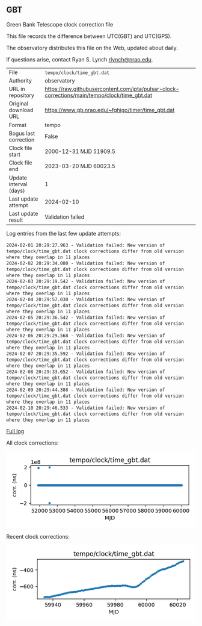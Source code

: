 
## GBT

Green Bank Telescope clock correction file

This file records the difference between UTC(GBT) and UTC(GPS).

The observatory distributes this file on the Web, updated about daily.

If questions arise, contact Ryan S. Lynch <rlynch@nrao.edu>.

|     |     |
|:--- |:--- |
| File | `tempo/clock/time_gbt.dat` |
| Authority | observatory |
| URL in repository | <https://raw.githubusercontent.com/ipta/pulsar-clock-corrections/main/tempo/clock/time_gbt.dat> |
| Original download URL | <https://www.gb.nrao.edu/~fghigo/timer/time_gbt.dat> |
| Format | tempo |
| Bogus last correction | False |
| Clock file start | 2000-12-31 MJD 51909.5 |
| Clock file end | 2023-03-20 MJD 60023.5 |
| Update interval (days) | 1 |
| Last update attempt | 2024-02-10 |
| Last update result | Validation failed |

Log entries from the last few update attempts:
```
2024-02-01 20:29:27.963 - Validation failed: New version of tempo/clock/time_gbt.dat clock corrections differ from old version where they overlap in 11 places
2024-02-02 20:29:34.080 - Validation failed: New version of tempo/clock/time_gbt.dat clock corrections differ from old version where they overlap in 11 places
2024-02-03 20:29:19.542 - Validation failed: New version of tempo/clock/time_gbt.dat clock corrections differ from old version where they overlap in 11 places
2024-02-04 20:29:57.030 - Validation failed: New version of tempo/clock/time_gbt.dat clock corrections differ from old version where they overlap in 11 places
2024-02-05 20:29:36.542 - Validation failed: New version of tempo/clock/time_gbt.dat clock corrections differ from old version where they overlap in 11 places
2024-02-06 20:29:29.568 - Validation failed: New version of tempo/clock/time_gbt.dat clock corrections differ from old version where they overlap in 11 places
2024-02-07 20:29:35.592 - Validation failed: New version of tempo/clock/time_gbt.dat clock corrections differ from old version where they overlap in 11 places
2024-02-08 20:29:33.652 - Validation failed: New version of tempo/clock/time_gbt.dat clock corrections differ from old version where they overlap in 11 places
2024-02-09 20:29:44.388 - Validation failed: New version of tempo/clock/time_gbt.dat clock corrections differ from old version where they overlap in 11 places
2024-02-10 20:29:46.533 - Validation failed: New version of tempo/clock/time_gbt.dat clock corrections differ from old version where they overlap in 11 places
```
[Full log](https://raw.githubusercontent.com/ipta/pulsar-clock-corrections/main/log/tempo/clock/time_gbt.dat.log)


All clock corrections:

![plot of all clock corrections](time_gbt.dat.png "All corrections")

Recent clock corrections:

![plot of recent clock corrections](time_gbt.dat.short.png "Recent corrections")

